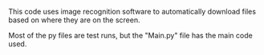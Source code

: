 This code uses image recognition software to automatically download files based on where they are on the screen.

Most of the py files are test runs, but the "Main.py" file has the main code used.
